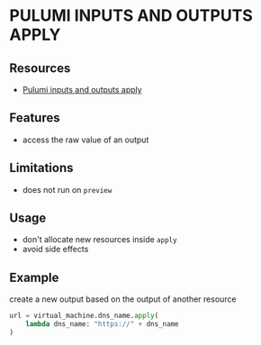 # PULUMI INPUTS AND OUTPUTS APPLY

## Resources

- [Pulumi inputs and outputs apply](https://www.pulumi.com/docs/intro/concepts/inputs-outputs/#apply)

## Features

- access the raw value of an output

## Limitations

- does not run on `preview`

## Usage

- don't allocate new resources inside `apply`
- avoid side effects

## Example

create a new output based on the output of another resource

```python
url = virtual_machine.dns_name.apply(
    lambda dns_name: "https://" + dns_name
)
```
